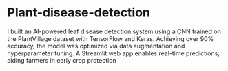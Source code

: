 # Plant-disease-detection
I built an AI-powered leaf disease detection system using a CNN trained on the PlantVillage dataset with TensorFlow and Keras. Achieving over 90% accuracy, the model was optimized via data augmentation and hyperparameter tuning. A Streamlit web app enables real-time predictions, aiding farmers in early crop protection
